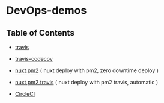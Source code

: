 # DevOps-demos

## Table of Contents

- [travis](https://github.com/xg4/DevOps-demos/tree/travis)

- [travis-codecov](https://github.com/xg4/DevOps-demos/tree/travis-codecov)

- [nuxt pm2](https://github.com/xg4/DevOps-demos/tree/nuxt-pm2) ( nuxt deploy with pm2, zero downtime deploy )

- [nuxt pm2 travis](https://github.com/xg4/DevOps-demos/tree/nuxt-pm2-travis) ( nuxt deploy with pm2 travis, automatic )

- [CircleCI](https://github.com/xg4/DevOps-demos/tree/CircleCI)

